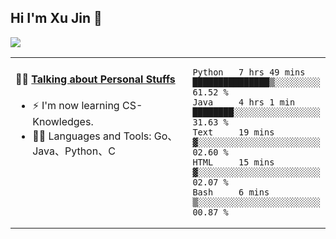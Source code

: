 
## Hi I'm Xu Jin 👋
![](https://komarev.com/ghpvc/?username=jiayouxujin&color=brightgreen&label=PROFILE+VIEWS)



<table align="center">
<tr>
<td valign="top" width="60%">

#### 🏋️‍♀️ <a href="https://github.com/jiayouxujin" target="_blank">Talking about Personal Stuffs</a>
<!-- recent_releases starts -->

- ⚡  I'm now learning CS-Knowledges.  
- 🏊‍♂️ Languages and Tools: Go、Java、Python、C
<!-- recent_releases ends -->
</td>
<td>
 
<!--START_SECTION:waka-->
```text
Python   7 hrs 49 mins   ███████████████▒░░░░░░░░░   61.52 % 
Java     4 hrs 1 min     ████████░░░░░░░░░░░░░░░░░   31.63 % 
Text     19 mins         ▓░░░░░░░░░░░░░░░░░░░░░░░░   02.60 % 
HTML     15 mins         ▓░░░░░░░░░░░░░░░░░░░░░░░░   02.07 % 
Bash     6 mins          ▒░░░░░░░░░░░░░░░░░░░░░░░░   00.87 % 
```
<!--END_SECTION:waka-->
 
</td>
</tr>
</table>





